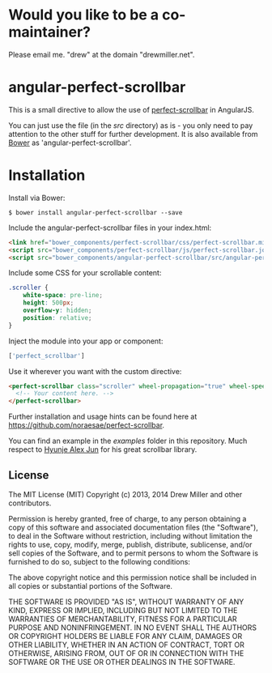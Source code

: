 Would you like to be a co-maintainer?
=====================================

Please email me.  "drew" at the domain "drewmiller.net".


angular-perfect-scrollbar
=========================

This is a small directive to allow the use of [perfect-scrollbar](https://github.com/noraesae/perfect-scrollbar) in AngularJS.

You can just use the file (in the *src* directory) as is - you only need to pay attention to the other stuff for further development. It is also available from [Bower](http://bower.io) as 'angular-perfect-scrollbar'.

Installation
=========================

Install via Bower:

```shell
$ bower install angular-perfect-scrollbar --save
```

Include the angular-perfect-scrollbar files in your index.html:

```html
<link href="bower_components/perfect-scrollbar/css/perfect-scrollbar.min.css" rel="stylesheet" />
<script src="bower_components/perfect-scrollbar/js/perfect-scrollbar.jquery.min.js"></script>
<script src="bower_components/angular-perfect-scrollbar/src/angular-perfect-scrollbar.js"></script>
```

Include some CSS for your scrollable content:

```css
.scroller {
    white-space: pre-line;
    height: 500px;
    overflow-y: hidden;
    position: relative;
}
```

Inject the module into your app or component:

```js
['perfect_scrollbar']
```

Use it wherever you want with the custom directive:

```html
<perfect-scrollbar class="scroller" wheel-propagation="true" wheel-speed="10" min-scrollbar-length="20">
  <!-- Your content here. -->
</perfect-scrollbar>
```

Further installation and usage hints can be found here at https://github.com/noraesae/perfect-scrollbar.

You can find an example in the *examples* folder in this repository.  Much respect to [Hyunje Alex Jun](https://github.com/noraesae) for his great scrollbar library.

License
-------

The MIT License (MIT) Copyright (c) 2013, 2014 Drew Miller and other contributors.

Permission is hereby granted, free of charge, to any person obtaining a copy of this software and associated documentation files (the "Software"), to deal in the Software without restriction, including without limitation the rights to use, copy, modify, merge, publish, distribute, sublicense, and/or sell copies of the Software, and to permit persons to whom the Software is furnished to do so, subject to the following conditions:

The above copyright notice and this permission notice shall be included in all copies or substantial portions of the Software.

THE SOFTWARE IS PROVIDED "AS IS", WITHOUT WARRANTY OF ANY KIND, EXPRESS OR IMPLIED, INCLUDING BUT NOT LIMITED TO THE WARRANTIES OF MERCHANTABILITY, FITNESS FOR A PARTICULAR PURPOSE AND NONINFRINGEMENT. IN NO EVENT SHALL THE AUTHORS OR COPYRIGHT HOLDERS BE LIABLE FOR ANY CLAIM, DAMAGES OR OTHER LIABILITY, WHETHER IN AN ACTION OF CONTRACT, TORT OR OTHERWISE, ARISING FROM, OUT OF OR IN CONNECTION WITH THE SOFTWARE OR THE USE OR OTHER DEALINGS IN THE SOFTWARE.
